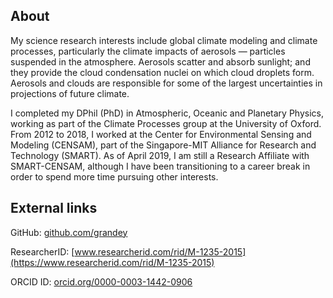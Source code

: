 ## About
My science research interests include global climate modeling and climate processes, particularly the climate impacts of aerosols — particles suspended in the atmosphere. Aerosols scatter and absorb sunlight; and they provide the cloud condensation nuclei on which cloud droplets form. Aerosols and clouds are responsible for some of the largest uncertainties in projections of future climate.

I completed my DPhil (PhD) in Atmospheric, Oceanic and Planetary Physics, working as part of the Climate Processes group at the University of Oxford. From 2012 to 2018, I worked at the Center for Environmental Sensing and Modeling (CENSAM), part of the Singapore-MIT Alliance for Research and Technology (SMART). As of April 2019, I am still a Research Affiliate with SMART-CENSAM, although I have been transitioning to a career break in order to spend more time pursuing other interests.

## External links
GitHub: [github.com/grandey](https://github.com/grandey)

ResearcherID: [www.researcherid.com/rid/M-1235-2015](https://www.researcherid.com/rid/M-1235-2015)

ORCID ID: [orcid.org/0000-0003-1442-0906](https://orcid.org/0000-0003-1442-0906)

